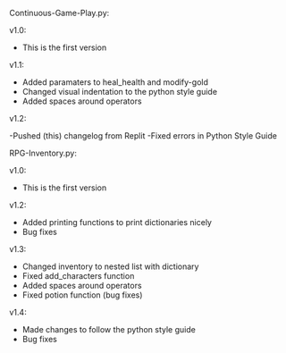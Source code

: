 Continuous-Game-Play.py:

v1.0:
- This is the first version

v1.1:

- Added paramaters to heal_health and modify-gold
- Changed visual indentation to the python style guide
- Added spaces around operators

v1.2:

-Pushed (this) changelog from Replit
-Fixed errors in Python Style Guide

RPG-Inventory.py:

v1.0:

- This is the first version

v1.2:

- Added printing functions to print dictionaries nicely
- Bug fixes

v1.3:

- Changed inventory to nested list with dictionary
- Fixed add_characters function
- Added spaces around operators
- Fixed potion function (bug fixes)

v1.4:

- Made changes to follow the python style guide
- Bug fixes
